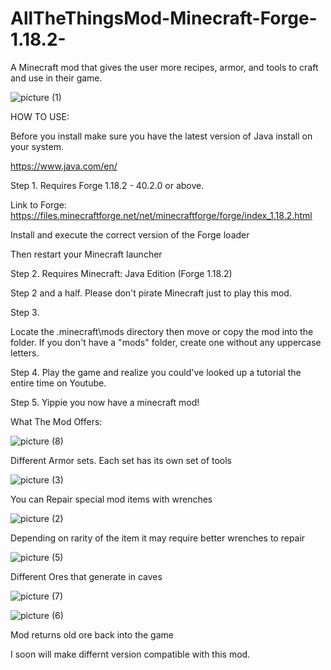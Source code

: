 # AllTheThingsMod-Minecraft-Forge-1.18.2-
A Minecraft mod that gives the user more recipes, armor, and tools to craft and use in their game. 

![picture (1)](https://github.com/user-attachments/assets/42d9152d-d8b3-41a4-acfb-ae21526f5a45)

  HOW TO USE:

Before you install make sure you have the latest version of Java install on your system.

https://www.java.com/en/

Step 1. Requires Forge 1.18.2 - 40.2.0 or above.

Link to Forge: https://files.minecraftforge.net/net/minecraftforge/forge/index_1.18.2.html

Install and execute the correct version of the Forge loader 

Then restart your Minecraft launcher

Step 2. Requires Minecraft: Java Edition (Forge 1.18.2)

Step 2 and a half. Please don't pirate Minecraft just to play this mod.

Step 3.

Locate the .minecraft\mods directory then move or copy the mod into the folder. If you don't have a "mods" folder, create one without any uppercase letters.

Step 4. Play the game and realize you could've looked up a tutorial the entire time on Youtube.

Step 5. Yippie you now have a minecraft mod!

  What The Mod Offers:


![picture (8)](https://github.com/user-attachments/assets/a93b771a-4ecd-435d-81b9-9092720b8075)

Different Armor sets. Each set has its own set of tools


![picture (3)](https://github.com/user-attachments/assets/eaf38e98-2356-4de5-9553-6d2a85fb96d8)

You can Repair special mod items with wrenches


![picture (2)](https://github.com/user-attachments/assets/bbae0b4b-ee81-44c7-b4cb-867515b6a19b)

Depending on rarity of the item it may require better wrenches to repair


![picture (5)](https://github.com/user-attachments/assets/0bc41423-38b9-43a8-8d04-5b4428c36e93)

Different Ores that generate in caves

![picture (7)](https://github.com/user-attachments/assets/1cd69295-8b6d-43e6-ad99-8de83f677608)

![picture (6)](https://github.com/user-attachments/assets/2be5e70d-ebd0-4cef-bccb-09b67131a05e)

Mod returns old ore back into the game


I soon will make differnt version compatible with this mod.
